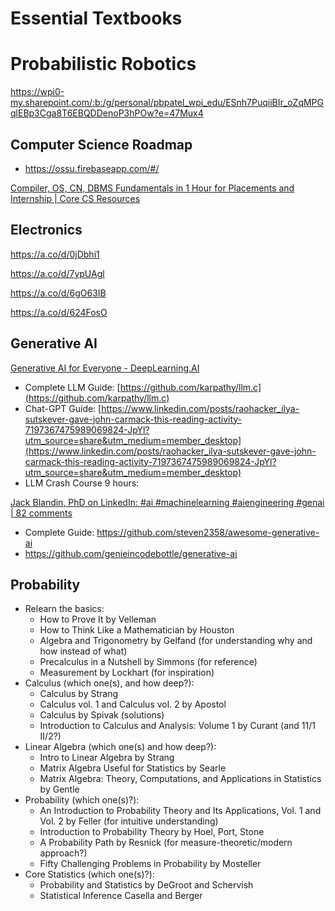 # Essential Textbooks

# Probabilistic Robotics

https://wpi0-my.sharepoint.com/:b:/g/personal/pbpatel_wpi_edu/ESnh7PuqiiBIr_oZqMPGqlEBp3Cga8T6EBQDDenoP3hPOw?e=47Mux4

## Computer Science Roadmap

- https://ossu.firebaseapp.com/#/

[Compiler, OS, CN, DBMS Fundamentals in 1 Hour for Placements and Internship | Core CS Resources](https://www.youtube.com/watch?v=0u66_vNiRlo)

## Electronics

https://a.co/d/0jDbhi1

https://a.co/d/7ypUAgl

https://a.co/d/6gO63IB

https://a.co/d/624FosO

## Generative AI

[Generative AI for Everyone - DeepLearning.AI](https://www.deeplearning.ai/courses/generative-ai-for-everyone/?utm_source=alphasignalai.beehiiv.com&utm_medium=newsletter&utm_campaign=using-llms-to-train-robots-changes-everything)

- Complete LLM Guide: [https://github.com/karpathy/llm.c](https://github.com/karpathy/llm.c)
- Chat-GPT Guide: [https://www.linkedin.com/posts/raohacker_ilya-sutskever-gave-john-carmack-this-reading-activity-7197367475989069824-JpYl?utm_source=share&utm_medium=member_desktop](https://www.linkedin.com/posts/raohacker_ilya-sutskever-gave-john-carmack-this-reading-activity-7197367475989069824-JpYl?utm_source=share&utm_medium=member_desktop)
- LLM Crash Course 9 hours:

[Jack Blandin, PhD on LinkedIn: #ai #machinelearning #aiengineering #genai | 82 comments](https://www.linkedin.com/posts/jackblandin_ai-machinelearning-aiengineering-activity-7201259623952134146-Nbl4?utm_source=share&utm_medium=member_desktop)

- Complete Guide: https://github.com/steven2358/awesome-generative-ai
- https://github.com/genieincodebottle/generative-ai

## Probability

- Relearn the basics:
    - How to Prove It by Velleman
    - How to Think Like a Mathematician by Houston
    - Algebra and Trigonometry by Gelfand (for understanding why and how instead of what)
    - Precalculus in a Nutshell by Simmons (for reference)
    - Measurement by Lockhart (for inspiration)
- Calculus (which one(s), and how deep?):
    - Calculus by Strang
    - Calculus vol. 1 and Calculus vol. 2 by Apostol
    - Calculus by Spivak (solutions)
    - Introduction to Calculus and Analysis: Volume 1 by Curant (and 11/1 II/2?)
- Linear Algebra (which one(s) and how deep?):
    - Intro to Linear Algebra by Strang
    - Matrix Algebra Useful for Statistics by Searle
    - Matrix Algebra: Theory, Computations, and Applications in Statistics by Gentle
- Probability (which one(s)?):
    - An Introduction to Probability Theory and Its Applications, Vol. 1 and Vol. 2 by Feller (for intuitive understanding)
    - Introduction to Probability Theory by Hoel, Port, Stone
    - A Probability Path by Resnick (for measure-theoretic/modern approach?)
    - Fifty Challenging Problems in Probability by Mosteller
- Core Statistics (which one(s)?):
    - Probability and Statistics by DeGroot and Schervish
    - Statistical Inference Casella and Berger
